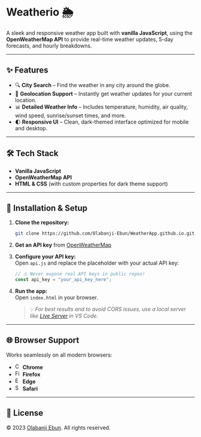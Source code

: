 # Weatherio 🌦️  
A sleek and responsive weather app built with **vanilla JavaScript**, using the **OpenWeatherMap API** to provide real-time weather updates, 5-day forecasts, and hourly breakdowns.

---

## ✨ Features
- 🔍 **City Search** – Find the weather in any city around the globe.  
- 📍 **Geolocation Support** – Instantly get weather updates for your current location.  
- 📊 **Detailed Weather Info** – Includes temperature, humidity, air quality, wind speed, sunrise/sunset times, and more.  
- 🌓 **Responsive UI** – Clean, dark-themed interface optimized for mobile and desktop.

---

## 🛠️ Tech Stack
- **Vanilla JavaScript**
- **OpenWeatherMap API**
- **HTML & CSS** (with custom properties for dark theme support)

---

## 🚀 Installation & Setup

1. **Clone the repository:**
   ```bash
   git clone https://github.com/Olabanji-Ebun/WeatherApp.github.io.git
   ```

2. **Get an API key** from [OpenWeatherMap](https://openweathermap.org/api)

3. **Configure your API key:**  
   Open `api.js` and replace the placeholder with your actual API key:
   ```javascript
   // ⚠️ Never expose real API keys in public repos!
   const api_key = "your_api_key_here";
   ```

4. **Run the app:**  
   Open `index.html` in your browser.  
   > 💡 *For best results and to avoid CORS issues, use a local server like [Live Server](https://marketplace.visualstudio.com/items?itemName=ritwickdey.LiveServer) in VS Code.*

---

## 🌐 Browser Support
Works seamlessly on all modern browsers:

- <img src="https://cdn.jsdelivr.net/gh/devicons/devicon/icons/chrome/chrome-original.svg" width="16" height="16" alt="Chrome"/> **Chrome**  
- <img src="https://cdn.jsdelivr.net/gh/devicons/devicon/icons/firefox/firefox-original.svg" width="16" height="16" alt="Firefox"/> **Firefox**  
- <img src="https://cdn.jsdelivr.net/gh/devicons/devicon/icons/edge/edge-original.svg" width="16" height="16" alt="Edge"/> **Edge**  
- <img src="https://cdn.jsdelivr.net/gh/devicons/devicon/icons/safari/safari-original.svg" width="16" height="16" alt="Safari"/> **Safari**

---

## 📄 License
© 2023 [Olabanji Ebun](https://github.com/Olabanji-Ebun). All rights reserved.
